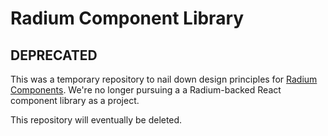 # Radium Component Library

## DEPRECATED

This was a temporary repository to nail down design principles for [Radium Components](https://github.com/FormidableLabs/radium-component-library/issues). We're no longer pursuing a a Radium-backed React component library as a project.

This repository will eventually be deleted.
